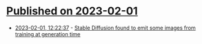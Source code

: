 # [Published on 2023-02-01](index.md)

* [2023-02-01, 12:22:37](https://news.ycombinator.com/item?id=34609516) - [Stable Diffusion found to emit some images from training at generation time](https://twitter.com/Eric_Wallace_/status/1620449934863642624)

